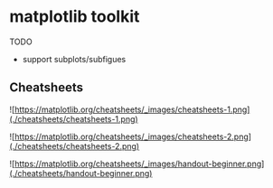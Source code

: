# matplotlib toolkit

TODO

- support subplots/subfigues

## Cheatsheets

![https://matplotlib.org/cheatsheets/_images/cheatsheets-1.png](./cheatsheets/cheatsheets-1.png)

![https://matplotlib.org/cheatsheets/_images/cheatsheets-2.png](./cheatsheets/cheatsheets-2.png)

![https://matplotlib.org/cheatsheets/_images/handout-beginner.png](./cheatsheets/handout-beginner.png)
